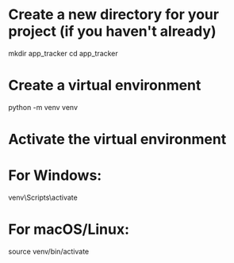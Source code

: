 # Create a new directory for your project (if you haven't already)
mkdir app_tracker
cd app_tracker

# Create a virtual environment
python -m venv venv

# Activate the virtual environment
# For Windows:
venv\Scripts\activate
# For macOS/Linux:
source venv/bin/activate

